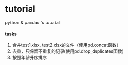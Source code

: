 # tutorial
python &amp; pandas 's tutorial

#### tasks
1. 合并test1.xlsx, test2.xlsx的文件（使用pd.concat函数）
2. 去重，只保留不重复的记录(使用pd.drop_duplicates函数)
3. 按照年龄升序排序

